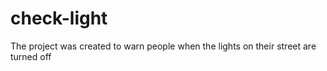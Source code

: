 # check-light

The project was created to warn people when the lights on their street are turned off
